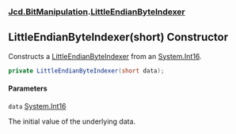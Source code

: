 ### [Jcd.BitManipulation](Jcd.BitManipulation.md 'Jcd.BitManipulation').[LittleEndianByteIndexer](Jcd.BitManipulation.LittleEndianByteIndexer.md 'Jcd.BitManipulation.LittleEndianByteIndexer')

## LittleEndianByteIndexer(short) Constructor

Constructs
a [LittleEndianByteIndexer](Jcd.BitManipulation.LittleEndianByteIndexer.md 'Jcd.BitManipulation.LittleEndianByteIndexer')
from an [System.Int16](https://docs.microsoft.com/en-us/dotnet/api/System.Int16 'System.Int16').

```csharp
private LittleEndianByteIndexer(short data);
```
#### Parameters

<a name='Jcd.BitManipulation.LittleEndianByteIndexer.LittleEndianByteIndexer(short).data'></a>

`data` [System.Int16](https://docs.microsoft.com/en-us/dotnet/api/System.Int16 'System.Int16')

The initial value of the underlying data.